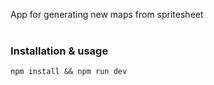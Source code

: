 App for generating new maps from spritesheet
<br />
<br />

### Installation & usage

```
npm install && npm run dev
```
